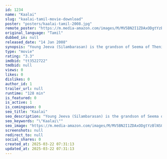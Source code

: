 ```yaml
---
id: 1234
name: "Kaalai"
slug: "kaalai-tamil-movie-download"
poster: "posters/kaalai-tamil-2008.jpg"
remote_poster: "https://m.media-amazon.com/images/M/MV5BN2I1ZDAxODgtYzBlNS00MTU5LTlmZjktYjcyYjA3NzVhZmRjXkEyXkFqcGdeQXVyODk3NTMwNDA@._V1_SX300.jpg"
original_language: "Tamil"
dubbed_in: null
released_date: "14 Jan 2008"
synopsis: "Young Jeeva (Silambarasan) is the grandson of Seema of Theni. When she was five years old, she kills five persons and goes to jail. She comes out of prison turning nastier than before. She is now a hard-core 'dada' and she is fear..."
type: "movie"
rating: "3.3"
imdbid: "tt3522722"
tmdbid: null
views: 0
likes: 0
dislikes: 0
author_id: 1
trailer_url: null
runtime: "128 min"
is_featured: 0
is_active: 1
is_comingsoon: 0
seo_title: "Kaalai"
seo_description: "Young Jeeva (Silambarasan) is the grandson of Seema of Theni. When she was five years old, she kills five persons and goes to jail. She comes out of prison turning nastier than before. She is now a hard-core 'dada' and she is fear..."
seo_keywords: "\"Kaalai\""
seo_image: "https://m.media-amazon.com/images/M/MV5BN2I1ZDAxODgtYzBlNS00MTU5LTlmZjktYjcyYjA3NzVhZmRjXkEyXkFqcGdeQXVyODk3NTMwNDA@._V1_SX300.jpg"
screenshots: null
redirect_to: null
social_shares: 0
created_at: 2025-03-22 07:31:13
updated_at: 2025-03-22 07:31:13
---
```


